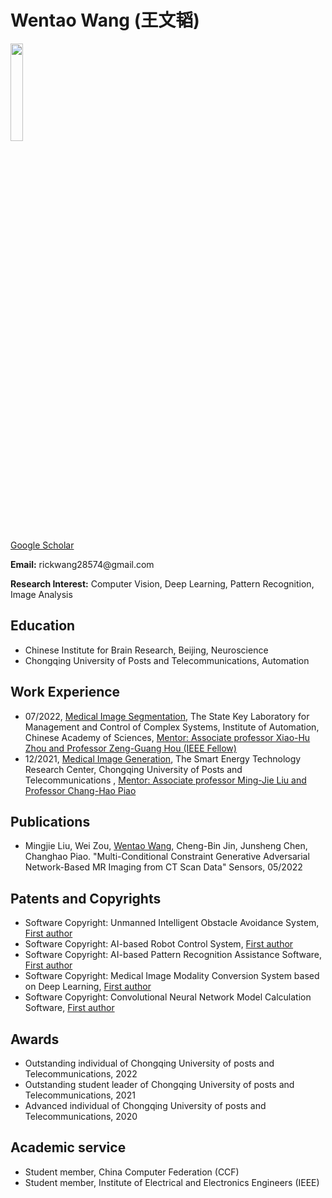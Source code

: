 



<h1 id="peijin-zhang"><font _mstmutation="1">Wentao Wang (王文韬)</font><a class="headerlink" href="http://pjzhang.cc/#peijin-zhang" title="Permanent link"></a></h1>

<img src="/img/self.jpg" width="20%">









<!-- 设置谷歌学术地址 -->
[Google Scholar](https://scholar.google.cz/citations?hl=zh-CN&pli=1&user=Q9dFVesAAAAJ)

<!-- 设置我的电子邮件地址 -->
<p><strong>Email:</strong> rickwang28574@gmail.com</p>
<p><strong>Research Interest:</strong> Computer Vision, Deep Learning, Pattern Recognition, Image Analysis</p>








<!-- ## Education -->
<h2 id="Education"><font _mstmutation="1">Education</font><a class="headerlink" href="http://pjzhang.cc/#awards" title="Permanent link"></a></h2>
<ul>
<!-- <li>Chongqing University of Posts and Telecommunications, Automation, 09/2020-06/2024</li> -->


<li>Chinese Institute for Brain Research, Beijing, Neuroscience</li>

<li>Chongqing University of Posts and Telecommunications, Automation</li>

<!-- 这里是有logo的 -->
<!-- <li><div>
        <img src="/img/Brain.svg" width="240px" height="240px" style="vertical-align:middle;" loading="lazy">
        <span>Chinese Institute for Brain Research, Beijing, Neuroscience</span>
    </div></li>

<li><div>
        <img src="/img/cqupt.jpg" width="50px" height="50px" style="vertical-align:middle;" loading="lazy">
        <span>Chongqing University of Posts and Telecommunications, Automation</span>
    </div></li> -->

</ul>

<!-- ## Work Experience -->
<h2 id="Work Experience"><font _mstmutation="1">Work Experience</font><a class="headerlink" href="http://pjzhang.cc/#awards" title="Permanent link"></a></h2>
<ul>
<li>07/2022, <u>Medical Image Segmentation</u>, The State Key Laboratory for Management and Control of Complex Systems, Institute of Automation, Chinese Academy of Sciences, <u>Mentor: Associate professor Xiao-Hu Zhou and Professor Zeng-Guang Hou (IEEE Fellow)</u></li>
<li>12/2021, <u>Medical Image Generation</u>, The Smart Energy Technology Research Center, Chongqing University of Posts and Telecommunications , <u>Mentor: Associate professor Ming-Jie Liu and Professor Chang-Hao Piao</u></li>
<!-- 这里是有logo的 -->
<!-- <li><div>
        <img src="/img/IACAS.png" width="40px" height="40px" style="vertical-align:middle;" loading="lazy">
        <span>Institute of Automation, Chinese Academy of Sciences, Medical Image Analysis</span>
    </div></li> -->
<!-- <li><div>
        <img src="/img/cqupt.jpg" width="50px" height="50px" style="vertical-align:middle;" loading="lazy">
        <span>Chongqing University of Posts and Telecommunications, Medical Image Analysis</span>
    </div></li> -->
</ul>

<!-- ## Publications -->
<h2 id="Publications"><font _mstmutation="1">Publications</font><a class="headerlink" href="http://pjzhang.cc/#awards" title="Permanent link"></a></h2>
<ul>
<li>Mingjie Liu, Wei Zou, <u>Wentao Wang</u>, Cheng-Bin Jin, Junsheng Chen, Changhao Piao. "Multi-Conditional Constraint Generative Adversarial Network-Based MR Imaging from CT Scan Data" Sensors, 05/2022</li>
</ul>

<h2 id="Patents and Copyrights"><font _mstmutation="1">Patents and Copyrights</font><a class="headerlink" href="http://pjzhang.cc/#awards" title="Permanent link"></a></h2>
<ul>
<li>Software Copyright: Unmanned Intelligent Obstacle Avoidance System, <u>First author</u></li>
<li>Software Copyright: AI-based Robot Control System, <u>First author</u></li>
<li>Software Copyright: AI-based Pattern Recognition Assistance Software, <u>First author</u></li>
<li>Software Copyright: Medical Image Modality Conversion System based on Deep Learning, <u>First author</u></li>
<li>Software Copyright: Convolutional Neural Network Model Calculation Software, <u>First author</u></li>
</ul>

<!-- ## Awards -->
<h2 id="Awards"><font _mstmutation="1">Awards</font><a class="headerlink" href="http://pjzhang.cc/#awards" title="Permanent link"></a></h2>
<ul>
<li>Outstanding individual of Chongqing University of posts and Telecommunications, 2022</li>
<li>Outstanding student leader of Chongqing University of posts and Telecommunications, 2021</li>
<li>Advanced individual of Chongqing University of posts and Telecommunications, 2020</li>
</ul>

<h2 id="Academic service"><font _mstmutation="1">Academic service</font><a class="headerlink" href="http://pjzhang.cc/#awards" title="Permanent link"></a></h2>
<ul>
<li>Student member, China Computer Federation (CCF)</li>
<li>Student member, Institute of Electrical and Electronics Engineers (IEEE)</li>
</ul>